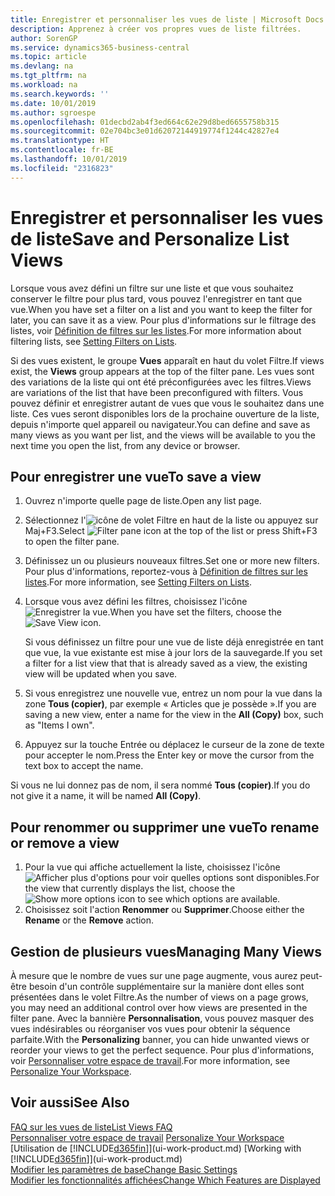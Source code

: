 ```yaml
---
title: Enregistrer et personnaliser les vues de liste | Microsoft Docs
description: Apprenez à créer vos propres vues de liste filtrées.
author: SorenGP
ms.service: dynamics365-business-central
ms.topic: article
ms.devlang: na
ms.tgt_pltfrm: na
ms.workload: na
ms.search.keywords: ''
ms.date: 10/01/2019
ms.author: sgroespe
ms.openlocfilehash: 01decbd2ab4f3ed664c62e29d8bed6655758b315
ms.sourcegitcommit: 02e704bc3e01d62072144919774f1244c42827e4
ms.translationtype: HT
ms.contentlocale: fr-BE
ms.lasthandoff: 10/01/2019
ms.locfileid: "2316823"
---
```

# <a name="save-and-personalize-list-views"></a><span data-ttu-id="ac462-103">Enregistrer et personnaliser les vues de liste</span><span class="sxs-lookup"><span data-stu-id="ac462-103">Save and Personalize List Views</span></span>
<span data-ttu-id="ac462-104">Lorsque vous avez défini un filtre sur une liste et que vous souhaitez conserver le filtre pour plus tard, vous pouvez l'enregistrer en tant que vue.</span><span class="sxs-lookup"><span data-stu-id="ac462-104">When you have set a filter on a list and you want to keep the filter for later, you can save it as a view.</span></span> <span data-ttu-id="ac462-105">Pour plus d'informations sur le filtrage des listes, voir [Définition de filtres sur les listes](ui-enter-criteria-filters.md#setting-filters-on-lists).</span><span class="sxs-lookup"><span data-stu-id="ac462-105">For more information about filtering lists, see [Setting Filters on Lists](ui-enter-criteria-filters.md#setting-filters-on-lists).</span></span>

<span data-ttu-id="ac462-106">Si des vues existent, le groupe **Vues** apparaît en haut du volet Filtre.</span><span class="sxs-lookup"><span data-stu-id="ac462-106">If views exist, the **Views** group appears at the top of the filter pane.</span></span> <span data-ttu-id="ac462-107">Les vues sont des variations de la liste qui ont été préconfigurées avec les filtres.</span><span class="sxs-lookup"><span data-stu-id="ac462-107">Views are variations of the list that have been preconfigured with filters.</span></span> <span data-ttu-id="ac462-108">Vous pouvez définir et enregistrer autant de vues que vous le souhaitez dans une liste. Ces vues seront disponibles lors de la prochaine ouverture de la liste, depuis n'importe quel appareil ou navigateur.</span><span class="sxs-lookup"><span data-stu-id="ac462-108">You can define and save as many views as you want per list, and the views will be available to you the next time you open the list, from any device or browser.</span></span>

## <a name="to-save-a-view"></a><span data-ttu-id="ac462-109">Pour enregistrer une vue</span><span class="sxs-lookup"><span data-stu-id="ac462-109">To save a view</span></span>
1. <span data-ttu-id="ac462-110">Ouvrez n'importe quelle page de liste.</span><span class="sxs-lookup"><span data-stu-id="ac462-110">Open any list page.</span></span>
2. <span data-ttu-id="ac462-111">Sélectionnez l'![icône de volet Filtre](media/open-filter-pane-icon.png "icône de volet Filtre") en haut de la liste ou appuyez sur Maj+F3.</span><span class="sxs-lookup"><span data-stu-id="ac462-111">Select ![Filter pane icon](media/open-filter-pane-icon.png "Filter pane icon") at the top of the list or press Shift+F3 to open the filter pane.</span></span>
3. <span data-ttu-id="ac462-112">Définissez un ou plusieurs nouveaux filtres.</span><span class="sxs-lookup"><span data-stu-id="ac462-112">Set one or more new filters.</span></span> <span data-ttu-id="ac462-113">Pour plus d'informations, reportez-vous à [Définition de filtres sur les listes](ui-enter-criteria-filters.md#setting-filters-on-lists).</span><span class="sxs-lookup"><span data-stu-id="ac462-113">For more information, see [Setting Filters on Lists](ui-enter-criteria-filters.md#setting-filters-on-lists).</span></span>
4. <span data-ttu-id="ac462-114">Lorsque vous avez défini les filtres, choisissez l'icône ![Enregistrer la vue](media/save_view_icon.png "Enregistrer la vue").</span><span class="sxs-lookup"><span data-stu-id="ac462-114">When you have set the filters, choose the ![Save View](media/save_view_icon.png "Save View") icon.</span></span>

    <span data-ttu-id="ac462-115">Si vous définissez un filtre pour une vue de liste déjà enregistrée en tant que vue, la vue existante est mise à jour lors de la sauvegarde.</span><span class="sxs-lookup"><span data-stu-id="ac462-115">If you set a filter for a list view that that is already saved as a view, the existing view will be updated when you save.</span></span>
5. <span data-ttu-id="ac462-116">Si vous enregistrez une nouvelle vue, entrez un nom pour la vue dans la zone **Tous (copier)**, par exemple « Articles que je possède ».</span><span class="sxs-lookup"><span data-stu-id="ac462-116">If you are saving a new view, enter a name for the view in the **All (Copy)** box, such as "Items I own".</span></span>
6. <span data-ttu-id="ac462-117">Appuyez sur la touche Entrée ou déplacez le curseur de la zone de texte pour accepter le nom.</span><span class="sxs-lookup"><span data-stu-id="ac462-117">Press the Enter key or move the cursor from the text box to accept the name.</span></span>

<span data-ttu-id="ac462-118">Si vous ne lui donnez pas de nom, il sera nommé **Tous (copier)**.</span><span class="sxs-lookup"><span data-stu-id="ac462-118">If you do not give it a name, it will be named **All (Copy)**.</span></span>

## <a name="to-rename-or-remove-a-view"></a><span data-ttu-id="ac462-119">Pour renommer ou supprimer une vue</span><span class="sxs-lookup"><span data-stu-id="ac462-119">To rename or remove a view</span></span>
1. <span data-ttu-id="ac462-120">Pour la vue qui affiche actuellement la liste, choisissez l'icône ![Afficher plus d'options](media/show-more-options-icon.png "Afficher plus d'options") pour voir quelles options sont disponibles.</span><span class="sxs-lookup"><span data-stu-id="ac462-120">For the view that currently displays the list, choose the ![Show more options](media/show-more-options-icon.png "Show more options") icon to see which options are available.</span></span>
2. <span data-ttu-id="ac462-121">Choisissez soit l'action **Renommer** ou **Supprimer**.</span><span class="sxs-lookup"><span data-stu-id="ac462-121">Choose either the **Rename** or the **Remove** action.</span></span>

## <a name="managing-many-views"></a><span data-ttu-id="ac462-122">Gestion de plusieurs vues</span><span class="sxs-lookup"><span data-stu-id="ac462-122">Managing Many Views</span></span>
<span data-ttu-id="ac462-123">À mesure que le nombre de vues sur une page augmente, vous aurez peut-être besoin d'un contrôle supplémentaire sur la manière dont elles sont présentées dans le volet Filtre.</span><span class="sxs-lookup"><span data-stu-id="ac462-123">As the number of views on a page grows, you may need an additional control over how views are presented in the filter pane.</span></span> <span data-ttu-id="ac462-124">Avec la bannière **Personnalisation**, vous pouvez masquer des vues indésirables ou réorganiser vos vues pour obtenir la séquence parfaite.</span><span class="sxs-lookup"><span data-stu-id="ac462-124">With the **Personalizing** banner, you can hide unwanted views or reorder your views to get the perfect sequence.</span></span> <span data-ttu-id="ac462-125">Pour plus d'informations, voir [Personnaliser votre espace de travail](ui-personalization-user.md).</span><span class="sxs-lookup"><span data-stu-id="ac462-125">For more information, see [Personalize Your Workspace](ui-personalization-user.md).</span></span>

## <a name="see-also"></a><span data-ttu-id="ac462-126">Voir aussi</span><span class="sxs-lookup"><span data-stu-id="ac462-126">See Also</span></span>
[<span data-ttu-id="ac462-127">FAQ sur les vues de liste</span><span class="sxs-lookup"><span data-stu-id="ac462-127">List Views FAQ</span></span>](ui-views-faq.md)  
<span data-ttu-id="ac462-128">[Personnaliser votre espace de travail](ui-personalization-user.md)  </span><span class="sxs-lookup"><span data-stu-id="ac462-128">[Personalize Your Workspace](ui-personalization-user.md)  </span></span>  
<span data-ttu-id="ac462-129">[Utilisation de [!INCLUDE[d365fin](includes/d365fin_md.md)]](ui-work-product.md)  </span><span class="sxs-lookup"><span data-stu-id="ac462-129">[Working with [!INCLUDE[d365fin](includes/d365fin_md.md)]](ui-work-product.md)  </span></span>  
[<span data-ttu-id="ac462-130">Modifier les paramètres de base</span><span class="sxs-lookup"><span data-stu-id="ac462-130">Change Basic Settings</span></span>](ui-change-basic-settings.md)  
[<span data-ttu-id="ac462-131">Modifier les fonctionnalités affichées</span><span class="sxs-lookup"><span data-stu-id="ac462-131">Change Which Features are Displayed</span></span>](ui-experiences.md)  
